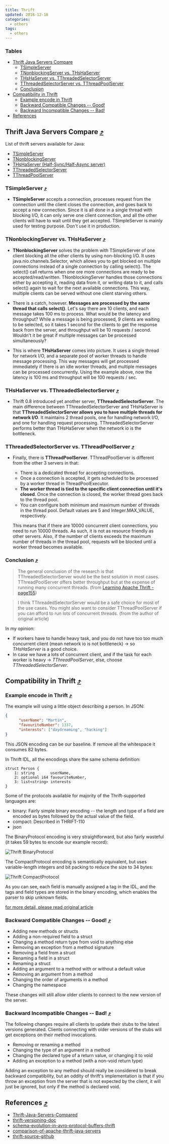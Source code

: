 ```yaml
---
title: Thrift
updated: 2016-12-16
categories:
  - others
tags:
  - others
---
```


### Tables
* [Thrift Java Servers Compare](#thrift-java-servers-compare-10548tables)
  * [TSimpleServer](#tsimpleserver-10548tables)
  * [TNonblockingServer vs. THsHaServer](#tnonblockingserver-vs-thshaserver-10548tables)
  * [THsHaServer vs. TThreadedSelectorServer](#thshaserver-vs-tthreadedselectorserver-10548tables)
  * [TThreadedSelectorServer vs. TThreadPoolServer](#tthreadedselectorserver-vs-tthreadpoolserver-10548tables)
  * [Conclusion](#conclusion-10548tables)
* [Compatibility in Thrift](#compatibility-in-thrift-10548tables)
  * [Example encode in Thrift](#example-encode-in-thrift-10548tables)
  * [Backward Compatible Changes -- Good!](#backward-compatible-changes----good-10548tables)
  * [Backward Incompatible Changes -- Bad!](#backward-incompatible-changes----bad-10548tables)
* [References](#references-10548tables)

## Thrift Java Servers Compare [&#10548;](#tables)

List of thrift servers available for Java:

  * [TSimpleServer](https://people.apache.org/~thejas/thrift-0.9/javadoc/org/apache/thrift/server/TSimpleServer.html)
  * [TNonblockingServer](https://people.apache.org/~thejas/thrift-0.9/javadoc/org/apache/thrift/server/TNonblockingServer.html)
  * [THsHaServer (Half-Sync/Half-Async server)](https://people.apache.org/~thejas/thrift-0.9/javadoc/org/apache/thrift/server/THsHaServer.html)
  * [TThreadedSelectorServer](https://people.apache.org/~thejas/thrift-0.9/javadoc/org/apache/thrift/server/TThreadedSelectorServer.html)
  * [TThreadPoolServer](https://people.apache.org/~thejas/thrift-0.9/javadoc/org/apache/thrift/server/TThreadPoolServer.html)

### TSimpleServer [&#10548;](#tables)

  * **TSimpleServer** accepts a connection, processes request from the connection until the client closes the connection, and goes back to accept a new connection. Since it is all done in a single thread with blocking I/O, it can only serve one client connection, and all the other clients will have to wait until they get accepted. TSimpleServer is mainly used for testing purpose. Don't use it in production.

### TNonblockingServer vs. THsHaServer [&#10548;](#tables)

* **TNonblockingServer** solves the problem with TSimpleServer of one client blocking all the other clients by using non-blocking I/O. It uses java.nio.channels.Selector, which allows you to get blocked on multiple connections instead of a single connection by calling select(). The select() call returns when one ore more connections are ready to be accepted/read/written. TNonblockingServer handles those connections either by accepting it, reading data from it, or writing data to it, and calls select() again to wait for the next available connections. This way, multiple clients can be served without one client starving others.

* There is a catch, however. **Messages are processed by the same thread that calls select()**. Let's say there are 10 clients, and each message takes 100 ms to process. What would be the latency and throughput? While a message is being processed, 9 clients are waiting to be selected, so it takes 1 second for the clients to get the response back from the server, and throughput will be 10 requests / second. Wouldn't it be great if multiple messages can be processed simultaneously?

* This is where **THsHaServer** comes into picture. It uses a single thread for network I/O, and a separate pool of worker threads to handle message processing. This way messages will get processed immediately if there is an idle worker threads, and multiple messages can be processed concurrently. Using the example above, now the latency is 100 ms and throughput will be 100 requests / sec.

### THsHaServer vs. TThreadedSelectorServer [&#10548;](#tables)

* Thrift 0.8 introduced yet another server, **TThreadedSelectorServer**. The main difference between TThreadedSelectorServer and THsHaServer is that **TThreadedSelectorServer allows you to have multiple threads for network I/O**. It maintains 2 thread pools, one for handling network I/O, and one for handling request processing. TThreadedSelectorServer performs better than THsHaServer when the network io is the bottleneck.

### TThreadedSelectorServer vs. TThreadPoolServer [&#10548;](#tables)

* Finally, there is **TThreadPoolServer**. TThreadPoolServer is different from the other 3 servers in that:

  * There is a dedicated thread for accepting connections.
  * Once a connection is accepted, it gets scheduled to be processed by a worker thread in ThreadPoolExecutor.
  * **The worker thread is tied to the specific client connection until it's closed**. Once the connection is closed, the worker thread goes back to the thread pool.
  * You can configure both minimum and maximum number of threads in the thread pool. Default values are 5 and Integer.MAX_VALUE, respectively.

  This means that if there are 10000 concurrent client connections, you need to run 10000 threads. As such, it is not as resource friendly as other servers. Also, if the number of clients exceeds the maximum number of threads in the thread pool, requests will be blocked until a worker thread becomes available.

### Conclusion [&#10548;](#tables)

> The general conclusion of the research is that TThreadedSelectorServer would be the best solution in most cases. TThreadPoolServer offers better throughput but at the expense of running many concurrent threads.
(from [Learning Apache Thrift - page155](https://www.packtpub.com/application-development/learning-apache-thrift))

>  I think TThreadedSelectorServer would be a safe choice for most of the use cases. You might also want to consider TThreadPoolServer if you can afford to run lots of concurrent threads. (from the author of original article)

In my opinion:

  * If workers have to handle heavy task, and you do not have too too much concurrent client (mean network io is not bottleneck) -> so *THsHaServer* is a good choice.
  * In case we have a lots of concurrent client, and if the task for each worker is heavy -> *TThreadPoolServer*, else, choose *TThreadedSelectorServer*.

## Compatibility in Thrift [&#10548;](#tables)

### Example encode in Thrift [&#10548;](#tables)

The example will using a little object describing a person. In JSON:

```json
{
      "userName": "Martin",
      "favouriteNumber": 1337,
      "interests": ["daydreaming", "hacking"]
}
```

This JSON encoding can be our baseline. If remove all the whitespace it consumes 82 bytes.

In Thrift IDL, all the encodings share the same schema definition:

```
struct Person {
    1: string       userName,
    2: optional i64 favouriteNumber,
    3: list<string> interests
}
```

Some of the protocols available for majority of the Thrift-supported languages are:

* binary: Fairly simple binary encoding -- the length and type of a field are encoded as bytes followed by the actual value of the field.
* compact: Described in THRIFT-110
* json

The BinaryProtocol encoding is very straightforward, but also fairly wasteful (it takes 59 bytes to encode our example record):

![Thrift BinaryProtocol](https://martin.kleppmann.com/2012/12/binaryprotocol.png)

The CompactProtocol encoding is semantically equivalent, but uses variable-length integers and bit packing to reduce the size to 34 bytes:

![Thrift CompactProtocol](https://martin.kleppmann.com/2012/12/compactprotocol.png)

As you can see, each field is manually assigned a tag in the IDL, and the tags and field types are stored in the binary encoding, which enables the parser to skip unknown fields.

[for more detail, please read original article](https://martin.kleppmann.com/2012/12/05/schema-evolution-in-avro-protocol-buffers-thrift.html)

### Backward Compatible Changes -- Good! [&#10548;](#tables)

* Adding new methods or structs
* Adding a non-required field to a struct
* Changing a method return type from void to anything else
* Removing an exception from a method signature
* Removing a field from a struct
* Renaming a field in a struct
* Renaming a struct
* Adding an argument to a method with or without a default value
* Removing an argument from a method
* Changing the order of arguments in a method
* Changing the namespace

These changes will still allow older clients to connect to the new version of the server.

### Backward Incompatible Changes -- Bad! [&#10548;](#tables)

The following changes require all clients to update their stubs to the latest versions generated. Clients connecting with older versions of the stubs will get exceptions on their method invocations.

* Removing or renaming a method
* Changing the type of an argument in a method
* Changing the declared type of a return value, or changing it to void
* Adding an exception to a method (with a non-void return type)

Adding an exception to any method should really be considered to break backward compatibility, but an oddity of thrift's implementation is that if you throw an exception from the server that is not expected by the client, it will just be ignored, but only if the method is declared void.

## References [&#10548;](#tables)
* [Thrift-Java-Servers-Compared](https://github.com/m1ch1/mapkeeper/wiki/Thrift-Java-Servers-Compared)
* [thrift-versioning-doc](https://github.com/bkayser/thrift-versioning-doc)
* [schema-evolution-in-avro-protocol-buffers-thrift](https://martin.kleppmann.com/2012/12/05/schema-evolution-in-avro-protocol-buffers-thrift.html)
* [comparison-of-apache-thrift-java-servers](http://mmalithh.blogspot.com/2012/10/comparison-of-apache-thrift-java-servers.html)
* [thrift-source-github](https://github.com/apache/thrift/tree/master/lib/java)

